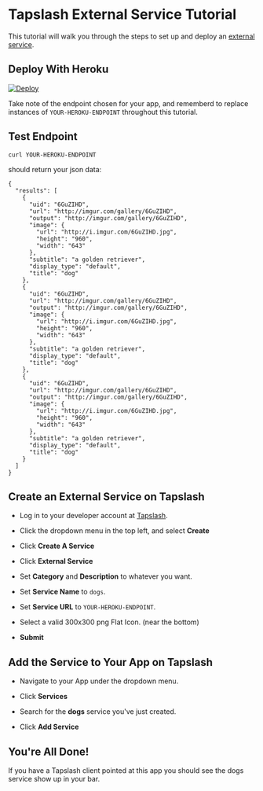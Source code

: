 # Tapslash External Service Tutorial

This tutorial will walk you through the steps to set up and deploy an [external service](http://documentation.tapslash.com/docs/external-services).

## Deploy With Heroku

[![Deploy](https://www.herokucdn.com/deploy/button.svg)](https://heroku.com/deploy/)

Take note of the endpoint chosen for your app, and rememberd to replace instances of `YOUR-HEROKU-ENDPOINT` throughout this tutorial.

## Test Endpoint

```
curl YOUR-HEROKU-ENDPOINT
```

should return your json data:

```
{
  "results": [
    {
      "uid": "6GuZIHD",
      "url": "http://imgur.com/gallery/6GuZIHD",
      "output": "http://imgur.com/gallery/6GuZIHD",
      "image": {
        "url": "http://i.imgur.com/6GuZIHD.jpg",
        "height": "960",
        "width": "643"
      },
      "subtitle": "a golden retriever",
      "display_type": "default",
      "title": "dog"
    },
    {
      "uid": "6GuZIHD",
      "url": "http://imgur.com/gallery/6GuZIHD",
      "output": "http://imgur.com/gallery/6GuZIHD",
      "image": {
        "url": "http://i.imgur.com/6GuZIHD.jpg",
        "height": "960",
        "width": "643"
      },
      "subtitle": "a golden retriever",
      "display_type": "default",
      "title": "dog"
    },
    {
      "uid": "6GuZIHD",
      "url": "http://imgur.com/gallery/6GuZIHD",
      "output": "http://imgur.com/gallery/6GuZIHD",
      "image": {
        "url": "http://i.imgur.com/6GuZIHD.jpg",
        "height": "960",
        "width": "643"
      },
      "subtitle": "a golden retriever",
      "display_type": "default",
      "title": "dog"
    }
  ]
}
```

## Create an External Service on Tapslash

- Log in to your developer account at [Tapslash](http://developer.tapslash.com/).

- Click the dropdown menu in the top left, and select **Create**

- Click **Create A Service**

- Click **External Service**

- Set **Category** and **Description** to whatever you want.

- Set **Service Name** to `dogs`.

- Set **Service URL** to `YOUR-HEROKU-ENDPOINT`.

- Select a valid 300x300 png Flat Icon. (near the bottom)

- **Submit**

## Add the Service to Your App on Tapslash

- Navigate to your App under the dropdown menu.

- Click **Services**

- Search for the **dogs** service you've just created.

- Click **Add Service**

## You're All Done!

If you have a Tapslash client pointed at this app you should see the dogs service show up in your bar.

